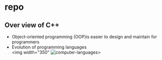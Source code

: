 # repo
## Over view of C++
* Object-oriented programming (OOP)is easier to design and maintain for programmers
* Evolution of programming languages  
  <img width="350" ![computer-languages](https://user-images.githubusercontent.com/61928785/133008954-d4922157-a8a6-4826-82fd-a1b6bf43217e.png)>


